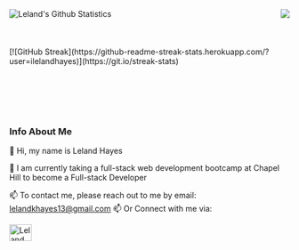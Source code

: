 
<a href="https://github.com/ilelandhayes/ilelandhayes">
  <img align="right" src="https://github-readme-stats.vercel.app/api/top-langs/?username=ilelandhayes&show=java,html,css,tex&title_color=57A6FF&text_color=c9cacc&icon_color=2bbc8a&bg_color=0D1116&border_color=57A6FF&langs_count=3" />
</a>

<a href="https://github.com/ilelandhayes">
  <img align="left" src="https://github-readme-stats.vercel.app/api?username=ilelandhayes&line_height=27&count_private=false&title_color=57A6FF&text_color=c9cacc&icon_color=57A6FF&bg_color=0D1116&border_color=57A6FF" alt="Leland's Github Statistics"/>
</a>
<br>
<br>
<br>
<br>
[![GitHub Streak](https://github-readme-streak-stats.herokuapp.com/?user=ilelandhayes)](https://git.io/streak-stats)

<br>
<br>
<br>
<br>
<br>
<br>


### Info About Me

👋 Hi, my name is Leland Hayes

🧠 I am currently taking a full-stack web development bootcamp at Chapel Hill to become a Full-stack Developer

📫 To contact me, please reach out to me by email: lelandkhayes13@gmail.com
📫 Or Connect with me via: <p align="left"> <a href="https://linkedin.com/in/leland--744918175hayes" target="blank"><img align="center"       src="https://raw.githubusercontent.com/rahuldkjain/github-profile-readme-generator/master/src/images/icons/Social/linked-in-alt.svg" alt="Leland" height="30"   width="40" /></a>
